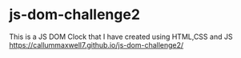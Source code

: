 # js-dom-challenge2
This is a JS DOM Clock that I have created using HTML,CSS and JS  https://callummaxwell7.github.io/js-dom-challenge2/
